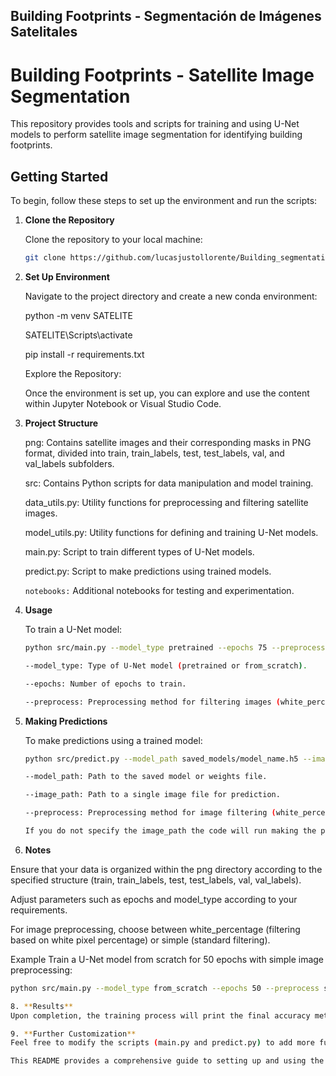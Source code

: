 ## Building Footprints - Segmentación de Imágenes Satelitales

# Building Footprints - Satellite Image Segmentation

This repository provides tools and scripts for training and using U-Net models to perform satellite image segmentation for identifying building footprints.

## Getting Started

To begin, follow these steps to set up the environment and run the scripts:

1. **Clone the Repository**

   Clone the repository to your local machine:
   
   ```bash
   git clone https://github.com/lucasjustollorente/Building_segmentation.git

2. **Set Up Environment**

   Navigate to the project directory and create a new conda environment:

   python -m venv SATELITE
   
   SATELITE\Scripts\activate
   
   pip install -r requirements.txt

   Explore the Repository:

   Once the environment is set up, you can explore and use the content within Jupyter Notebook or Visual Studio Code.

4. **Project Structure**

   png: Contains satellite images and their corresponding masks in PNG format, divided into train, train_labels, test, test_labels, val, and val_labels subfolders.

   src: Contains Python scripts for data manipulation and model training.

   data_utils.py: Utility functions for preprocessing and filtering satellite images.

   model_utils.py: Utility functions for defining and training U-Net models.
          
   main.py: Script to train different types of U-Net models.
          
   predict.py: Script to make predictions using trained models.

   ``notebooks:`` Additional notebooks for testing and experimentation.

4. **Usage**
   
   To train a U-Net model:

   ```bash
   python src/main.py --model_type pretrained --epochs 75 --preprocess white_percentage

   --model_type: Type of U-Net model (pretrained or from_scratch).

   --epochs: Number of epochs to train.

   --preprocess: Preprocessing method for filtering images (white_percentage or simple).

6. **Making Predictions**
   
   To make predictions using a trained model:

   ```bash
   python src/predict.py --model_path saved_models/model_name.h5 --image_path path_to_image.png/.tif --preprocess white_percentage

   --model_path: Path to the saved model or weights file.

   --image_path: Path to a single image file for prediction.

   --preprocess: Preprocessing method for image filtering (white_percentage or simple).

   If you do not specify the image_path the code will run making the predictions with the images in the val path.

 7. **Notes**

   Ensure that your data is organized within the png directory according to the specified structure (train, train_labels, test, test_labels, val, val_labels).

   Adjust parameters such as epochs and model_type according to your requirements.

   For image preprocessing, choose between white_percentage (filtering based on white pixel percentage) or simple (standard filtering).

   Example
   Train a U-Net model from scratch for 50 epochs with simple image preprocessing:

   ```bash
   python src/main.py --model_type from_scratch --epochs 50 --preprocess simple

8. **Results**
   Upon completion, the training process will print the final accuracy metrics for both training and validation sets.

9. **Further Customization**
Feel free to modify the scripts (main.py and predict.py) to add more functionalities or adapt the model architecture based on specific project requirements.

This README provides a comprehensive guide to setting up and using the repository for satellite image segmentation. Adjust the commands and parameters as needed to fit your use case.
